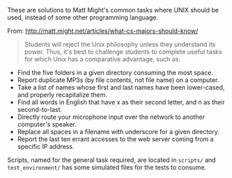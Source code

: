 These are solutions to Matt Might's common tasks where UNIX should be used, instead of some other programming language.

From: http://matt.might.net/articles/what-cs-majors-should-know/

<blockquote>Students will reject the Unix philosophy unless they understand its power. Thus, it's best to challenge students to complete useful tasks for which Unix has a comparative advantage, such as:</blockquote>
<ul>
  <li>Find the five folders in a given directory consuming the most space.</li>
  <li>Report duplicate MP3s (by file contents, not file name) on a computer.</li>
  <li>Take a list of names whose first and last names have been lower-cased, and properly recapitalize them.</li>
  <li>Find all words in English that have x as their second letter, and n as their second-to-last.</li>
  <li>Directly route your microphone input over the network to another computer's speaker.</li>
  <li>Replace all spaces in a filename with underscore for a given directory.</li>
  <li>Report the last ten errant accesses to the web server coming from a specific IP address.</li>
</ul>

Scripts, named for the general task required, are located in `scripts/` and `test_environment/` has some simulated files for the tests to consume.
